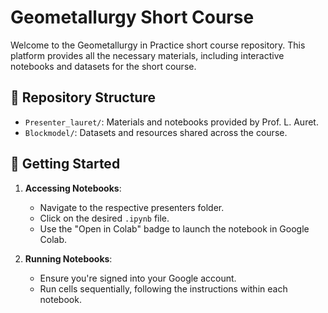 # Geometallurgy Short Course

Welcome to the Geometallurgy in Practice short course repository. This platform provides all the necessary materials, including interactive notebooks and datasets for the short course.

## 📂 Repository Structure

- `Presenter_lauret/`: Materials and notebooks provided by Prof. L. Auret.
- `Blockmodel/`: Datasets and resources shared across the course.

## 📘 Getting Started

1. **Accessing Notebooks**:
   - Navigate to the respective presenters folder.
   - Click on the desired `.ipynb` file.
   - Use the "Open in Colab" badge to launch the notebook in Google Colab.

2. **Running Notebooks**:
   - Ensure you're signed into your Google account.
   - Run cells sequentially, following the instructions within each notebook.




